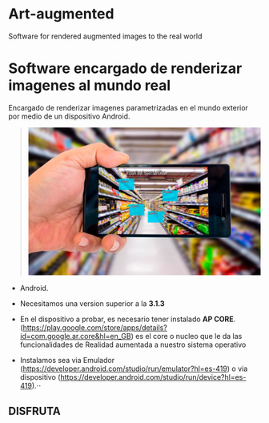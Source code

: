 # Art-augmented
Software for rendered augmented images to the real world

# Software encargado de renderizar imagenes al mundo real

Encargado de renderizar imagenes parametrizadas en el mundo exterior por medio de un dispositivo Android.


> ![Ejemplo realidad aumentada](/raw/images/aumented.jpg)

 * Android.

  * Necesitamos una version superior a la **3.1.3**

  * En el dispositivo a probar, es necesario tener instalado **AP CORE**. (https://play.google.com/store/apps/details?id=com.google.ar.core&hl=en_GB) es el core o nucleo que le da las funcionalidades de Realidad aumentada a nuestro sistema operativo

  * Instalamos sea via Emulador (https://developer.android.com/studio/run/emulator?hl=es-419) o via dispositivo (https://developer.android.com/studio/run/device?hl=es-419).⋅⋅

## DISFRUTA

